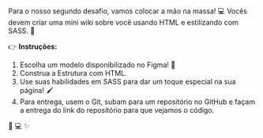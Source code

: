 Para o nosso segundo desafio, vamos colocar a mão na massa! 💻 Vocês devem criar uma mini wiki sobre você usando HTML e estilizando com SASS. 🎨

👉 **Instruções:**
 
1. Escolha um modelo disponibilizado no Figma! 🌟
2. Construa a Estrutura com HTML.
3. Use suas habilidades em SASS para dar um toque especial na sua página! 🖌️
4. Para entrega, usem o Git, subam para um repositório no GitHub e façam a entrega do link do repositório para que vejamos o código.

 🚀 💻 ✨ 
